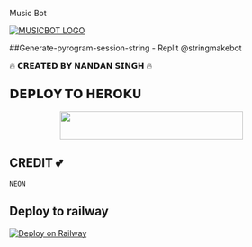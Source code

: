  Music Bot

[![MUSICBOT LOGO](https://telegra.ph/file/9d2ab40fdf7a773f7b9d8.jpg)]( )

##Generate-pyrogram-session-string - Replit
@stringmakebot

🔥 𝗖𝗥𝗘𝗔𝗧𝗘𝗗 𝗕𝗬 𝗡𝗔𝗡𝗗𝗔𝗡 𝗦𝗜𝗡𝗚𝗛 🔥

## 𝗗𝗘𝗣𝗟𝗢𝗬 𝗧𝗢 𝗛𝗘𝗥𝗢𝗞𝗨 


<p align="center"><a href="https://heroku.com/deploy?template=https://github.com/ABHISHEKI72/Musicabhi-">
  <img src="https://img.shields.io/badge/Deploy%20To%20Heroku-aqua?style=flat&logo=heroku" width="325" height="50.100" /></a></p>


## CREDIT 💕
```
NEON
```
## Deploy to railway
[![Deploy on Railway](https://railway.app/button.svg)](https://railway.app/new/template/HO8A8I?referralCode=WyKIfS)
